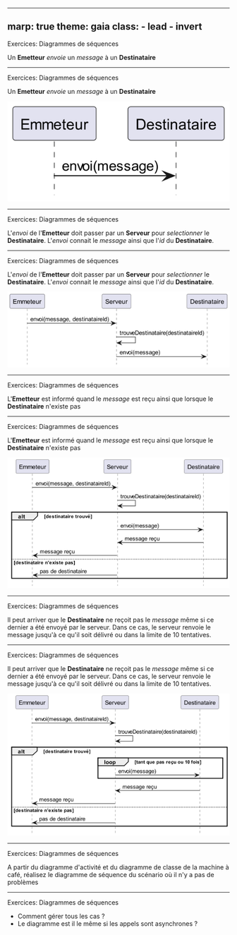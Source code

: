 ---
marp: true
theme: gaia
class:
    - lead
    - invert
 ---
Exercices: Diagrammes de séquences

Un **Emetteur** _envoie_ un _message_ à un **Destinataire**

 ---
Exercices: Diagrammes de séquences

Un **Emetteur** _envoie_ un _message_ à un **Destinataire**

![img](./build/Envoi.png)

 ---
Exercices: Diagrammes de séquences

L'_envoi_ de l'**Emetteur** doit passer par un **Serveur** pour _selectionner_ le **Destinataire**. L'_envoi_ connait le _message_ ainsi que l'_id_ du **Destinataire**.

 ---
Exercices: Diagrammes de séquences

L'_envoi_ de l'**Emetteur** doit passer par un **Serveur** pour _selectionner_ le **Destinataire**. L'_envoi_ connait le _message_ ainsi que l'_id_ du **Destinataire**.

![img](./build/Serveur.png)

 ---
Exercices: Diagrammes de séquences

L'**Emetteur** est informé quand le _message_ est reçu ainsi que lorsque le **Destinataire** n'existe pas

 ---
Exercices: Diagrammes de séquences

L'**Emetteur** est informé quand le _message_ est reçu ainsi que lorsque le **Destinataire** n'existe pas

![img](./build/Retour.png)

 ---
Exercices: Diagrammes de séquences

Il peut arriver que le **Destinataire** ne reçoit pas le _message_ même si ce dernier a été envoyé par le serveur. Dans ce cas, le serveur renvoie le message jusqu'à ce qu'il soit délivré ou dans la limite de 10 tentatives.

 ---
Exercices: Diagrammes de séquences

Il peut arriver que le **Destinataire** ne reçoit pas le _message_ même si ce dernier a été envoyé par le serveur. Dans ce cas, le serveur renvoie le message jusqu'à ce qu'il soit délivré ou dans la limite de 10 tentatives.

![img](./build/Retry.png)

 ---
Exercices: Diagrammes de séquences

A partir du diagramme d'activité et du diagramme de classe de la machine à café, réalisez le diagramme de séquence du scénario où il n'y a pas de problèmes

 ---
Exercices: Diagrammes de séquences

* Comment gérer tous les cas ?
* Le diagramme est il le même si les appels sont asynchrones ?
